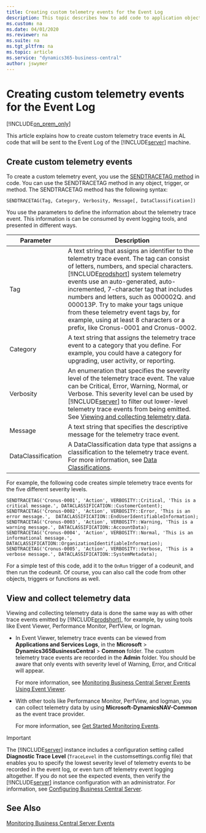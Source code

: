 ```yaml
---
title: Creating custom telemetry events for the Event Log
description: This topic describes how to add code to application objects that enables you to gather telemetry.
ms.custom: na
ms.date: 04/01/2020
ms.reviewer: na
ms.suite: na
ms.tgt_pltfrm: na
ms.topic: article
ms.service: "dynamics365-business-central"
author: jswymer
---
```

# Creating custom telemetry events for the Event Log

[!INCLUDE[on_prem_only](includes/on_prem_only.md)]

This article explains how to create custom telemetry trace events in AL code that will be sent to the Event Log of the [!INCLUDE[server](includes/server.md)] machine. 

## Create custom telemetry events

To create a custom telemetry event, you use the [SENDTRACETAG method](methods/devenv-sendtracetag-method.md) in code. You can use the SENDTRACETAG method in any object, trigger, or method. The SENDTRACETAG method has the following syntax:

```  
SENDTRACETAG(Tag, Category, Verbosity, Message[, DataClassification])  
```  

You use the parameters to define the information about the telemetry trace event. This information is can be consumed by event logging tools, and presented in different ways.

|Parameter|Description|
|---------|-----------|
|Tag|A text string that assigns an identifier to the telemetry trace event. The tag can consist of letters, numbers, and special characters. [!INCLUDE[prodshort](includes/prodshort.md)] system telemetry events use an auto-generated, auto-incremented, 7-character tag that includes numbers and letters, such as 000002Q. and 000013P. Try to make your tags unique from these telemetry event tags by, for example, using at least 8 characters or a prefix, like Cronus-0001 and Cronus-0002.  |
|Category|A text string that assigns the telemetry trace event to a category that you define. For example, you could have a category for upgrading, user activity, or reporting.|
|Verbosity|An enumeration that specifies the severity level of the telemetry trace event. The value can be Critical, Error, Warning, Normal, or Verbose. This severity level can be used by [!INCLUDE[server](includes/server.md)] to filter out lower-level telemetry trace events from being emitted. See [Viewing and collecting telemetry data](devenv-instrument-application-for-telemetry.md#ViewTelemetry). |
|Message|A text string that specifies the descriptive message for the telemetry trace event.|
|DataClassification|A DataClassification data type that assigns a classification to the telemetry trace event. For more information, see [Data Classifications](devenv-classifying-data.md#DataClassifications).|

For example, the following code creates simple telemetry trace events for the five different severity levels. 

```  
SENDTRACETAG('Cronus-0001', 'Action', VERBOSITY::Critical, 'This is a critical message.', DATACLASSIFICATION::CustomerContent);
SENDTRACETAG('Cronus-0002', 'Action', VERBOSITY::Error, 'This is an error message.',  DATACLASSIFICATION::EndUserIdentifiableInformation);
SENDTRACETAG('Cronus-0003', 'Action', VERBOSITY::Warning, 'This is a warning message.', DATACLASSIFICATION::AccountData);
SENDTRACETAG('Cronus-0004', 'Action', VERBOSITY::Normal, 'This is an informational message.', DATACLASSIFICATION::OrganizationIdentifiableInformation);
SENDTRACETAG('Cronus-0005', 'Action', VERBOSITY::Verbose, 'This is a verbose message.', DATACLASSIFICATION::SystemMetadata);
```  

For a simple test of this code, add it to the `OnRun` trigger of a codeunit, and then run the codeunit. Of course, you can also call the code from other objects, triggers or functions as well.

## <a name="ViewTelemetry"></a>View and collect telemetry data

Viewing and collecting telemetry data is done the same way as with other trace events emitted by [!INCLUDE[prodshort](includes/prodshort.md)], for example, by using tools like Event Viewer, Performance Monitor, PerfView, or logman.

-   In Event Viewer, telemetry trace events can be viewed from **Applications and Services Logs**, in the **Microsoft** > **Dynamics365BusinessCentral** > **Common** folder. The custom telemetry trace events are recorded in the **Admin**  folder. You should be aware that only events with severity level of Warning, Error, and Critical will appear.

    For more information, see [Monitoring Business Central Server Events Using Event Viewer](../administration/monitor-server-events-windows-event-log.md).

-   With other tools like Performance Monitor, PerfView, and logman, you can collect telemetry data by using **Microsoft-DynamicsNAV-Common** as the event trace provider.

    For more information, see [Get Started Monitoring Events](../administration/monitor-server-events.md#GetStartedEvents).

> [!IMPORTANT]  
>  The [!INCLUDE[server](includes/server.md)] instance includes a configuration setting called **Diagnostic Trace Level** (`TraceLevel` in the customsettings.config file) that enables you to specify the lowest severity level of telemetry events to be recorded in the event log, or even turn off telemetry event logging altogether. If you do not see the expected events, then verify the [!INCLUDE[server](includes/server.md)] instance configuration with an administrator. For information, see [Configuring Business Central Server](../administration/configure-server-instance.md#General). 

## See Also
[Monitoring Business Central Server Events](../administration/monitor-server-events.md)  

